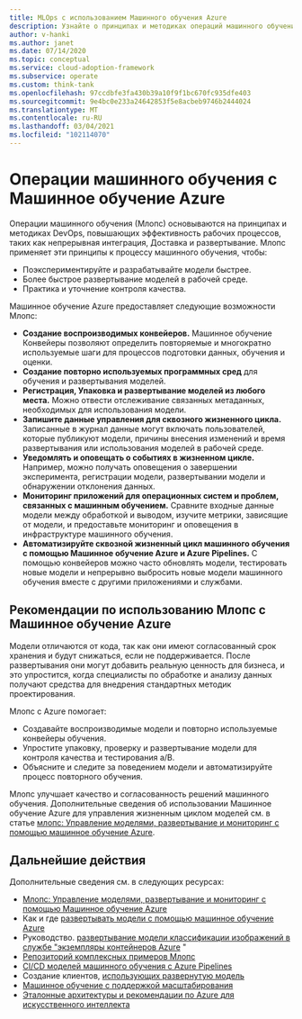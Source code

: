 ```yaml
---
title: MLOps с использованием Машинного обучения Azure
description: Узнайте о принципах и методиках операций машинного обучения (Млопс), повышающих эффективность рабочих процессов, таких как непрерывная интеграция, Доставка и развертывание.
author: v-hanki
ms.author: janet
ms.date: 07/14/2020
ms.topic: conceptual
ms.service: cloud-adoption-framework
ms.subservice: operate
ms.custom: think-tank
ms.openlocfilehash: 97ccdbfe3fa430b39a10f9f1bc670fc935dfe403
ms.sourcegitcommit: 9e4bc0e233a24642853f5e8acbeb9746b2444024
ms.translationtype: MT
ms.contentlocale: ru-RU
ms.lasthandoff: 03/04/2021
ms.locfileid: "102114070"
---
```

# <a name="machine-learning-operations-with-azure-machine-learning"></a>Операции машинного обучения с Машинное обучение Azure

Операции машинного обучения (Млопс) основываются на принципах и методиках DevOps, повышающих эффективность рабочих процессов, таких как непрерывная интеграция, Доставка и развертывание. Млопс применяет эти принципы к процессу машинного обучения, чтобы:

- Поэкспериментируйте и разрабатывайте модели быстрее.
- Более быстрое развертывание моделей в рабочей среде.
- Практика и уточнение контроля качества.

Машинное обучение Azure предоставляет следующие возможности Млопс:

- **Создание воспроизводимых конвейеров.** Машинное обучение Конвейеры позволяют определить повторяемые и многократно используемые шаги для процессов подготовки данных, обучения и оценки.
- **Создание повторно используемых программных сред** для обучения и развертывания моделей.
- **Регистрация, Упаковка и развертывание моделей из любого места.** Можно отвести отслеживание связанных метаданных, необходимых для использования модели.
- **Запишите данные управления для сквозного жизненного цикла.** Записанные в журнал данные могут включать пользователей, которые публикуют модели, причины внесения изменений и время развертывания или использования моделей в рабочей среде.
- **Уведомлять и оповещать о событиях в жизненном цикле.** Например, можно получать оповещения о завершении эксперимента, регистрации модели, развертывании модели и обнаружении отклонения данных.
- **Мониторинг приложений для операционных систем и проблем, связанных с машинным обучением.** Сравните входные данные модели между обработкой и выводом, изучите метрики, зависящие от модели, и предоставьте мониторинг и оповещения в инфраструктуре машинного обучения.
- **Автоматизируйте сквозной жизненный цикл машинного обучения с помощью Машинное обучение Azure и Azure Pipelines.** С помощью конвейеров можно часто обновлять модели, тестировать новые модели и непрерывно выбросить новые модели машинного обучения вместе с другими приложениями и службами.

## <a name="best-practices-for-mlops-with-azure-machine-learning"></a>Рекомендации по использованию Млопс с Машинное обучение Azure

Модели отличаются от кода, так как они имеют согласованный срок хранения и будут снижаться, если не поддерживается. После развертывания они могут добавить реальную ценность для бизнеса, и это упростится, когда специалисты по обработке и анализу данных получают средства для внедрения стандартных методик проектирования.

Млопс с Azure помогает:

- Создавайте воспроизводимые модели и повторно используемые конвейеры обучения.
- Упростите упаковку, проверку и развертывание модели для контроля качества и тестирования a/B.
- Объясните и следите за поведением модели и автоматизируйте процесс повторного обучения.

Млопс улучшает качество и согласованность решений машинного обучения. Дополнительные сведения об использовании Машинное обучение Azure для управления жизненным циклом моделей см. в статье [млопс: Управление моделями, развертывание и мониторинг с помощью машинное обучение Azure](/azure/machine-learning/concept-model-management-and-deployment).

## <a name="next-steps"></a>Дальнейшие действия

Дополнительные сведения см. в следующих ресурсах:

- [Млопс: Управление моделями, развертывание и мониторинг с помощью Машинное обучение Azure](/azure/machine-learning/concept-model-management-and-deployment)
- Как и где [развертывать модели с помощью машинное обучение Azure](/azure/machine-learning/how-to-deploy-and-where)
- Руководство. [развертывание модели классификации изображений в службе "экземпляры контейнеров Azure](/azure/machine-learning/tutorial-deploy-models-with-aml) "
- [Репозиторий комплексных примеров Млопс](https://github.com/microsoft/MLOps)
- [CI/CD моделей машинного обучения с Azure Pipelines](/azure/devops/pipelines/targets/azure-machine-learning)
- Создание клиентов, [использующих развернутую модель](/azure/machine-learning/how-to-consume-web-service)
- [Машинное обучение с поддержкой масштабирования](/azure/architecture/data-guide/big-data/machine-learning-at-scale)
- [Эталонные архитектуры и рекомендации по Azure для искусственного интеллекта](https://github.com/microsoft/AI)
